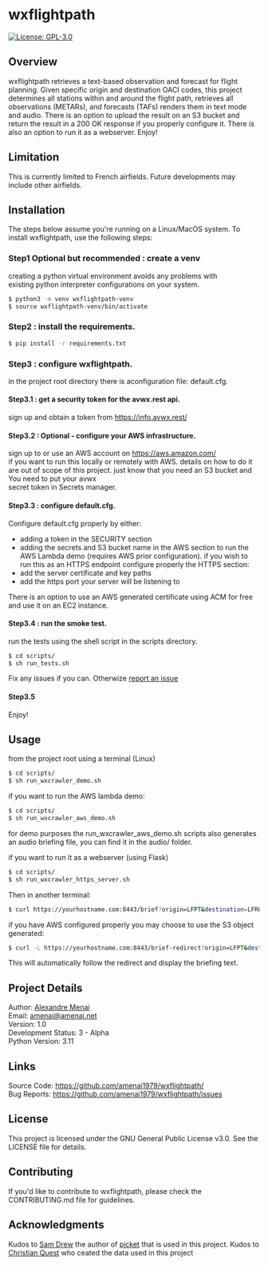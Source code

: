 # wxflightpath

[![License: GPL-3.0](https://img.shields.io/badge/License-GPL%203.0-blue.svg)](https://www.gnu.org/licenses/gpl-3.0)

## Overview

wxflightpath retrieves a text-based observation and forecast for flight planning.
Given specific origin and destination OACI codes, this project determines all stations
within and around the flight path, retrieves all observations (METARs), and forecasts (TAFs)
renders them in text mode and audio.
There is an option to upload the result on an S3 bucket and return the result in a 200 OK response
if you properly configure it.
There is also an option to run it as a webserver.
Enjoy!
## Limitation
This is currently limited to French airfields. 
Future developments may include other airfields.
## Installation
The steps below assume you're running on a Linux/MacOS system.
To install wxflightpath, use the following steps:
### Step1 Optional but recommended : create a venv
creating a python virtual environment avoids any problems with\
existing python interpreter configurations on your system.
```bash
$ python3 -m venv wxflightpath-venv
$ source wxflightpath-venv/bin/activate
```
### Step2 : install the requirements.

```bash
$ pip install -r requirements.txt
```
### Step3 : configure wxflightpath.
in the project root directory there is aconfiguration file: default.cfg.
#### Step3.1 : get a security token for the avwx.rest api.
sign up and obtain a token from https://info.avwx.rest/
#### Step3.2 : Optional - configure your AWS infrastructure.
sign up to or use an AWS account on https://aws.amazon.com/ \
if you want to run this locally or remotely with AWS.
details on how to do it are out of scope of this project.
just know that you need an S3 bucket and You need to put your avwx\
secret token in Secrets manager.
#### Step3.3 : configure default.cfg.
Configure default.cfg properly by either:
- adding a token in the SECURITY section
- adding the secrets and S3 bucket name in the AWS section
to run the AWS Lambda demo (requires AWS prior configuration).
if you wish to run this as an HTTPS endpoint configure properly the HTTPS section:
- add the server certificate and key paths
- add the https port your server will be listening to

There is an option to use an AWS generated certificate using ACM for free and use it on an EC2 instance.
#### Step3.4 : run the smoke test.
run the tests using the shell script in the scripts directory.
```bash
$ cd scripts/
$ sh run_tests.sh
```
Fix any issues if you can. Otherwize [report an issue](https://github.com/amenai1979/wxflightpath/issues)

#### Step3.5
Enjoy!

## Usage

from the project root using a terminal (Linux)
```bash
$ cd scripts/
$ sh run_wxcrawler_demo.sh 
```
if you want to run the AWS lambda demo:

```bash
$ cd scripts/
$ sh run_wxcrawler_aws_demo.sh 
```
for demo purposes the run_wxcrawler_aws_demo.sh scripts also generates an audio briefing file, you can find it in the audio/ folder.

if you want to run it as a webserver (using Flask)

```bash
$ cd scripts/
$ sh run_wxcrawler_https_server.sh
````

Then in another terminal:

```bash
$ curl https://yourhostname.com:8443/brief?origin=LFPT&destination=LFRU
````
if you have AWS configured properly you may choose to use the S3 object generated:

```bash
$ curl -L https://yourhostname.com:8443/brief-redirect?origin=LFPT&destination=LFRU
````
This will automatically follow the redirect and display the briefing text.

## Project Details

Author: [Alexandre Menai](https://www.linkedin.com/in/menai/)\
Email: amenai@amenai.net\
Version: 1.0\
Development Status: 3 - Alpha\
Python Version: 3.11

## Links

Source Code: https://github.com/amenai1979/wxflightpath/ \
Bug Reports: https://github.com/amenai1979/wxflightpath/issues

## License

This project is licensed under the GNU General Public License v3.0. See the LICENSE file for details.

## Contributing

If you'd like to contribute to wxflightpath, please check the CONTRIBUTING.md file for guidelines.

## Acknowledgments

Kudos to [Sam Drew](https://github.com/sam-drew) the author of [picket](https://github.com/sam-drew/picket) that is used in this project.
Kudos to [Christian Quest](https://www.sia.aviation-civile.gouv.fr/produits-numeriques-en-libre-disposition/les-bases-de-donnees-sia/donnees-aeronautiques-xml-airac-13-23.html) who ceated the data used in this project 
